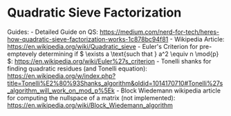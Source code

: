 # Quadratic Sieve Factorization

Guides:
    - Detailed Guide on QS: https://medium.com/nerd-for-tech/heres-how-quadratic-sieve-factorization-works-1c878bc94f81
    - Wikipedia Article: https://en.wikipedia.org/wiki/Quadratic_sieve
    - Euler's Criterion for pre-emptevely determining if $ \exists a \text{such that } a^2 \equiv n \mod{p} $: https://en.wikipedia.org/wiki/Euler%27s_criterion
    - Tonelli shanks for finding quadratic residues (and Tonelli equation): https://en.wikipedia.org/w/index.php?title=Tonelli%E2%80%93Shanks_algorithm&oldid=1014170710#Tonelli%27s_algorithm_will_work_on_mod_p%5Ek
    - Block Wiedemann wikipedia article for computing the nullspace of a matrix (not implemented): https://en.wikipedia.org/wiki/Block_Wiedemann_algorithm